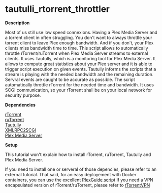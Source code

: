# tautulli_rtorrent_throttler

**Description**

Most of us still use low speed connexions. Having a Plex Media Server and a torrent client in often struggling. You don't want to always throttle your torrent client to leave Plex enough bandwidth. And if you don't, your Plex clients miss bandwidth time to time.
This script allows to automatically throttle rTorrent/ruTorrent when Plex Media Server streams to external clients.
It uses Tautully, which is a monitoring tool for Plex Media Server. It allows to compute great statistics about your Plex server and it is able to trigger script execution on given events.
Tautully informs the scripts that a stream is playing with the needed bandwidth and the remaining duration. Servral events are caught to be accurate as possible. 
The script automatically throttle rTorrent for the needed time and bandwidth. It uses SCGI communication, so your rTorrent shall be on your local network for security purpose. 

**Dependencies**

[rTorrent](https://github.com/rakshasa/rtorrent)  
[ruTorrent](https://github.com/Novik/ruTorrent)  
[Tautully](https://github.com/Tautulli/Tautulli)  
[XMLRPC2SCGI](https://github.com/rakshasa/rtorrent/wiki/RPC-Utility-XMLRPC2SCGI)  
[Plex Media Server](https://www.plex.tv/)

**Setup**

This tutorial won't explain how to install rTorrent, ruTorrent, Tautully and Plex Media Server. 

If you need to install one or serveral of those depencies, please refer to an external tutorial.
That said, for an easy deployement with Docker containers, you can use the excellent [PlexGuide script](https://plexguide.com/)
If you need a VPN encapsulated version of rTorrent/ruTorrent, please refer to [rTorrentVPN](https://github.com/binhex/arch-rtorrentvpn)


